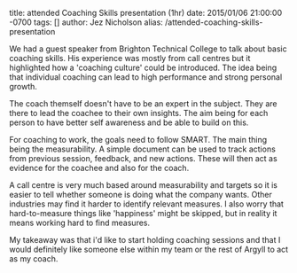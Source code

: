 title: attended Coaching Skills presentation (1hr)
date: 2015/01/06 21:00:00 -0700
tags: []
author: Jez Nicholson
alias: /attended-coaching-skills-presentation

​​We had a guest speaker from Brighton Technical College to talk about basic coaching skills. His experience was mostly from call centres but it highlighted how a 'coaching culture' could be introduced. The idea being that individual coaching can lead to high performance and strong personal growth.

The coach themself doesn't have to be an expert in the subject. They are there to lead the coachee to their own insights. The aim being for each person to have better self awareness and be able to build on this.

For coaching to work, the goals need to follow SMART. The main thing being the measurability. A simple document can be used to track actions from previous session, feedback, and new actions. These will then act as evidence for the coachee and also for the coach.

A call centre is very much based around measurability and targets so it is easier to tell whether someone is doing what the company wants. Other industries may find it harder to identify relevant measures. I also worry that hard-to-measure things like 'happiness' might be skipped, but in reality it means working hard to find measures.

My takeaway was that i'd like to start holding coaching sessions and that I would definitely like someone else within my team or the rest of Argyll to act as my coach.